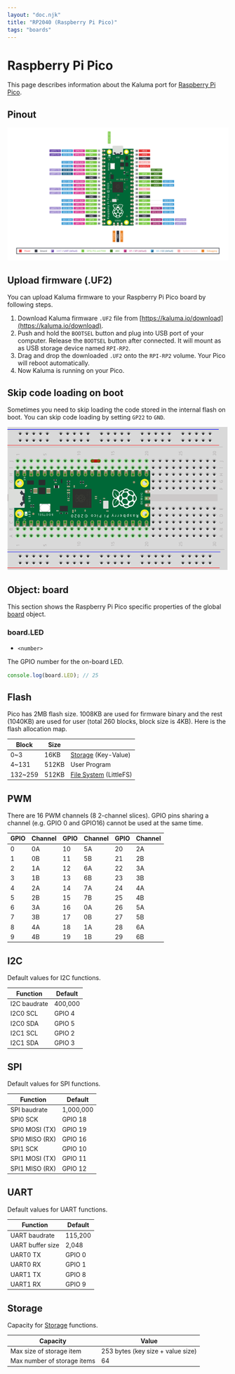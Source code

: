 ```yaml
---
layout: "doc.njk"
title: "RP2040 (Raspberry Pi Pico)"
tags: "boards"
---
```


# Raspberry Pi Pico

This page describes information about the Kaluma port for [Raspberry Pi Pico](https://www.raspberrypi.org/products/raspberry-pi-pico/).

## Pinout

![Raspberry Pi Pico (from https://raspberrypi.org)](/images/doc-pico-pinout.svg)

## Upload firmware (.UF2)

You can upload Kaluma firmware to your Raspberry Pi Pico board by following steps.

1. Download Kaluma firmware `.UF2` file from [https://kaluma.io/download](https://kaluma.io/download).
2. Push and hold the `BOOTSEL` button and plug into USB port of your computer. Release the `BOOTSEL` button after connected. It will mount as as USB storage device named `RPI-RP2`.
3. Drag and drop the downloaded `.UF2` onto the `RPI-RP2` volume. Your Pico will reboot automatically.
4. Now Kaluma is running on your Pico.

## Skip code loading on boot

Sometimes you need to skip loading the code stored in the internal flash on boot. You can skip code loading by setting `GP22` to `GND`.

![Skip code loading by set GP22 to GND](/images/doc-skip-loading.png)

## Object: board

This section shows the Raspberry Pi Pico specific properties of the global [board](../api-reference/board.md) object.

### board.LED

* `<number>`&#x20;

The GPIO number for the on-board LED.

```javascript
console.log(board.LED); // 25
```

## Flash

Pico has 2MB flash size. 1008KB are used for firmware binary and the rest (1040KB) are used for user (total 260 blocks, block size is 4KB). Here is the flash allocation map.

| Block    | Size  |                                                           |
| -------- | ----- | --------------------------------------------------------- |
| 0\~3     | 16KB  | [Storage](../api-reference/storage.md) (Key-Value)        |
| 4\~131   | 512KB | User Program                                              |
| 132\~259 | 512KB | [File System](../api-reference/file-system.md) (LittleFS) |

## PWM

There are 16 PWM channels (8 2-channel slices). GPIO pins sharing a channel (e.g. GPIO 0 and GPIO16) cannot be used at the same time.

| GPIO | Channel | GPIO | Channel | GPIO | Channel |
| ---- | ------- | ---- | ------- | ---- | ------- |
| 0    | 0A      | 10   | 5A      | 20   | 2A      |
| 1    | 0B      | 11   | 5B      | 21   | 2B      |
| 2    | 1A      | 12   | 6A      | 22   | 3A      |
| 3    | 1B      | 13   | 6B      | 23   | 3B      |
| 4    | 2A      | 14   | 7A      | 24   | 4A      |
| 5    | 2B      | 15   | 7B      | 25   | 4B      |
| 6    | 3A      | 16   | 0A      | 26   | 5A      |
| 7    | 3B      | 17   | 0B      | 27   | 5B      |
| 8    | 4A      | 18   | 1A      | 28   | 6A      |
| 9    | 4B      | 19   | 1B      | 29   | 6B      |

## I2C

Default values for I2C functions.

| Function     | Default |
| ------------ | ------- |
| I2C baudrate | 400,000 |
| I2C0 SCL     | GPIO 4  |
| I2C0 SDA     | GPIO 5  |
| I2C1 SCL     | GPIO 2  |
| I2C1 SDA     | GPIO 3  |

## SPI

Default values for SPI functions.

| Function       | Default   |
| -------------- | --------- |
| SPI baudrate   | 1,000,000 |
| SPI0 SCK       | GPIO 18   |
| SPI0 MOSI (TX) | GPIO 19   |
| SPI0 MISO (RX) | GPIO 16   |
| SPI1 SCK       | GPIO 10   |
| SPI1 MOSI (TX) | GPIO 11   |
| SPI1 MISO (RX) | GPIO 12   |

## UART

Default values for UART functions.

| Function         | Default |
| ---------------- | ------- |
| UART baudrate    | 115,200 |
| UART buffer size | 2,048   |
| UART0 TX         | GPIO 0  |
| UART0 RX         | GPIO 1  |
| UART1 TX         | GPIO 8  |
| UART1 RX         | GPIO 9  |

## Storage

Capacity for [Storage](../api-reference/storage.md) functions.

| Capacity                    | Value                             |
| --------------------------- | --------------------------------- |
| Max size of storage item    | 253 bytes (key size + value size) |
| Max number of storage items | 64                                |
